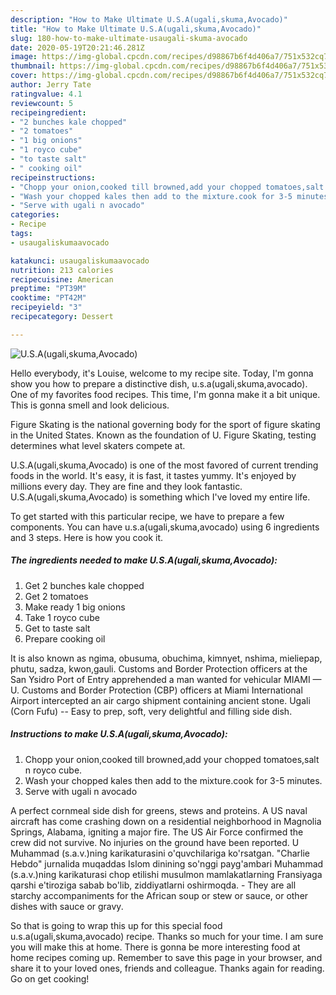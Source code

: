 ```yaml
---
description: "How to Make Ultimate U.S.A(ugali,skuma,Avocado)"
title: "How to Make Ultimate U.S.A(ugali,skuma,Avocado)"
slug: 180-how-to-make-ultimate-usaugali-skuma-avocado
date: 2020-05-19T20:21:46.281Z
image: https://img-global.cpcdn.com/recipes/d98867b6f4d406a7/751x532cq70/usaugaliskumaavocado-recipe-main-photo.jpg
thumbnail: https://img-global.cpcdn.com/recipes/d98867b6f4d406a7/751x532cq70/usaugaliskumaavocado-recipe-main-photo.jpg
cover: https://img-global.cpcdn.com/recipes/d98867b6f4d406a7/751x532cq70/usaugaliskumaavocado-recipe-main-photo.jpg
author: Jerry Tate
ratingvalue: 4.1
reviewcount: 5
recipeingredient:
- "2 bunches kale chopped"
- "2 tomatoes"
- "1 big onions"
- "1 royco cube"
- "to taste salt"
- " cooking oil"
recipeinstructions:
- "Chopp your onion,cooked till browned,add your chopped tomatoes,salt n royco cube."
- "Wash your chopped kales then add to the mixture.cook for 3-5 minutes."
- "Serve with ugali n avocado"
categories:
- Recipe
tags:
- usaugaliskumaavocado

katakunci: usaugaliskumaavocado 
nutrition: 213 calories
recipecuisine: American
preptime: "PT39M"
cooktime: "PT42M"
recipeyield: "3"
recipecategory: Dessert

---
```



![U.S.A(ugali,skuma,Avocado)](https://img-global.cpcdn.com/recipes/d98867b6f4d406a7/751x532cq70/usaugaliskumaavocado-recipe-main-photo.jpg)

Hello everybody, it's Louise, welcome to my recipe site. Today, I'm gonna show you how to prepare a distinctive dish, u.s.a(ugali,skuma,avocado). One of my favorites food recipes. This time, I'm gonna make it a bit unique. This is gonna smell and look delicious.

Figure Skating is the national governing body for the sport of figure skating in the United States. Known as the foundation of U. Figure Skating, testing determines what level skaters compete at.

U.S.A(ugali,skuma,Avocado) is one of the most favored of current trending foods in the world. It's easy, it is fast, it tastes yummy. It's enjoyed by millions every day. They are fine and they look fantastic. U.S.A(ugali,skuma,Avocado) is something which I've loved my entire life.


To get started with this particular recipe, we have to prepare a few components. You can have u.s.a(ugali,skuma,avocado) using 6 ingredients and 3 steps. Here is how you cook it.

<!--inarticleads1-->

##### The ingredients needed to make U.S.A(ugali,skuma,Avocado):

1. Get 2 bunches kale chopped
1. Get 2 tomatoes
1. Make ready 1 big onions
1. Take 1 royco cube
1. Get to taste salt
1. Prepare  cooking oil


It is also known as ngima, obusuma, obuchima, kimnyet, nshima, mieliepap, phutu, sadza, kwon,gauli. Customs and Border Protection officers at the San Ysidro Port of Entry apprehended a man wanted for vehicular MIAMI — U. Customs and Border Protection (CBP) officers at Miami International Airport intercepted an air cargo shipment containing ancient stone. Ugali (Corn Fufu) -- Easy to prep, soft, very delightful and filling side dish. 

<!--inarticleads2-->

##### Instructions to make U.S.A(ugali,skuma,Avocado):

1. Chopp your onion,cooked till browned,add your chopped tomatoes,salt n royco cube.
1. Wash your chopped kales then add to the mixture.cook for 3-5 minutes.
1. Serve with ugali n avocado


A perfect cornmeal side dish for greens, stews and proteins. A US naval aircraft has come crashing down on a residential neighborhood in Magnolia Springs, Alabama, igniting a major fire. The US Air Force confirmed the crew did not survive. No injuries on the ground have been reported. U Muhammad (s.a.v.)ning karikaturasini o&#39;quvchilariga ko&#39;rsatgan. &#34;Charlie Hebdo&#34; jurnalida muqaddas Islom dinining so&#39;nggi payg&#39;ambari Muhammad (s.a.v.)ning karikaturasi chop etilishi musulmon mamlakatlarning Fransiyaga qarshi e&#39;tiroziga sabab bo&#39;lib, ziddiyatlarni oshirmoqda. - They are all starchy accompaniments for the African soup or stew or sauce, or other dishes with sauce or gravy. 

So that is going to wrap this up for this special food u.s.a(ugali,skuma,avocado) recipe. Thanks so much for your time. I am sure you will make this at home. There is gonna be more interesting food at home recipes coming up. Remember to save this page in your browser, and share it to your loved ones, friends and colleague. Thanks again for reading. Go on get cooking!
